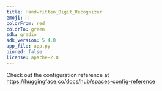 ```yaml
---
title: Handwritten_Digit_Recognizer
emoji: 🏃
colorFrom: red
colorTo: green
sdk: gradio
sdk_version: 5.4.0
app_file: app.py
pinned: false
license: apache-2.0
---
```


Check out the configuration reference at https://huggingface.co/docs/hub/spaces-config-reference
